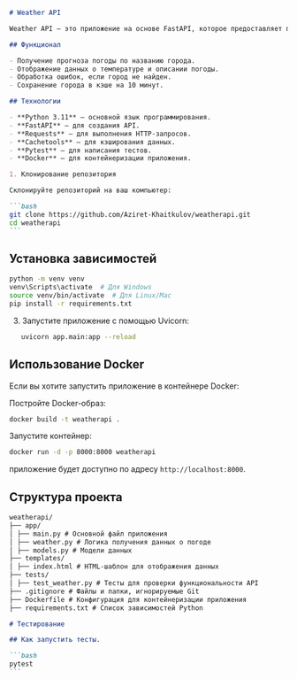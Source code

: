 ````markdown
# Weather API

Weather API — это приложение на основе FastAPI, которое предоставляет прогноз погоды для указанного города. Приложение использует шаблоны HTML для отображения данных на фронтенде.

## Функционал

- Получение прогноза погоды по названию города.
- Отображение данных о температуре и описании погоды.
- Обработка ошибок, если город не найден.
- Сохранение города в кэше на 10 минут.

## Технологии

- **Python 3.11** — основной язык программирования.
- **FastAPI** — для создания API.
- **Requests** — для выполнения HTTP-запросов.
- **Cachetools** — для кэширования данных.
- **Pytest** — для написания тестов.
- **Docker** — для контейнеризации приложения.

1. Клонирование репозитория

Склонируйте репозиторий на ваш компьютер:

```bash
git clone https://github.com/Aziret-Khaitkulov/weatherapi.git
cd weatherapi
```
````

## Установка зависимостей

```bash
python -m venv venv
venv\Scripts\activate  # Для Windows
source venv/bin/activate  # Для Linux/Mac
pip install -r requirements.txt
```

3. Запустите приложение с помощью Uvicorn:

```bash
   uvicorn app.main:app --reload
```

## Использование Docker

Если вы хотите запустить приложение в контейнере Docker:

Постройте Docker-образ:

```bash
docker build -t weatherapi .
```

Запустите контейнер:

```bash
docker run -d -p 8000:8000 weatherapi
```

приложение будет доступно по адресу `http://localhost:8000`.

## Структура проекта

````markdown
weatherapi/
├── app/
│ ├── main.py # Основной файл приложения
│ ├── weather.py # Логика получения данных о погоде
│ ├── models.py # Модели данных
├── templates/
│ ├── index.html # HTML-шаблон для отображения данных
├── tests/
│ ├── test_weather.py # Тесты для проверки функциональности API
├── .gitignore # Файлы и папки, игнорируемые Git
├── Dockerfile # Конфигурация для контейнеризации приложения
├── requirements.txt # Список зависимостей Python

# Тестирование

## Как запустить тесты.

```bash
pytest
```
````
